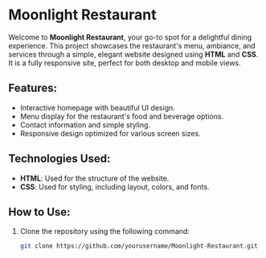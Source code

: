 # Moonlight Restaurant

Welcome to **Moonlight Restaurant**, your go-to spot for a delightful dining experience. This project showcases the restaurant's menu, ambiance, and services through a simple, elegant website designed using **HTML** and **CSS**. It is a fully responsive site, perfect for both desktop and mobile views.

## Features:
- Interactive homepage with beautiful UI design.
- Menu display for the restaurant's food and beverage options.
- Contact information and simple styling.
- Responsive design optimized for various screen sizes.

## Technologies Used:
- **HTML**: Used for the structure of the website.
- **CSS**: Used for styling, including layout, colors, and fonts.

## How to Use:
1. Clone the repository using the following command:
   ```bash
   git clone https://github.com/yourusername/Moonlight-Restaurant.git

